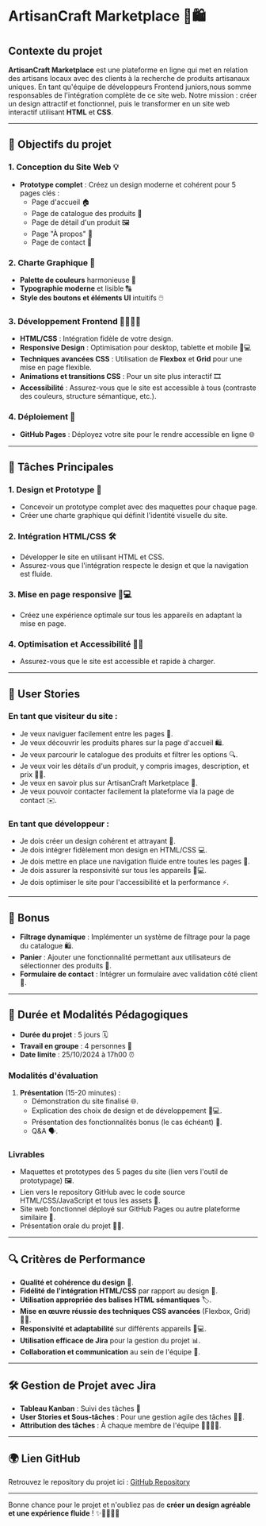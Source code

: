 # ArtisanCraft Marketplace 🌿🛍️

## Contexte du projet
**ArtisanCraft Marketplace** est une plateforme en ligne qui met en relation des artisans locaux avec des clients à la recherche de produits artisanaux uniques. En tant qu'équipe de développeurs Frontend juniors,nous somme responsables de l'intégration complète de ce site web. Notre mission : créer un design attractif et fonctionnel, puis le transformer en un site web interactif utilisant **HTML** et **CSS**.

---

## 🎯 Objectifs du projet

### 1. Conception du Site Web 💡
- **Prototype complet** : Créez un design moderne et cohérent pour 5 pages clés :
  - Page d'accueil 🏠
  - Page de catalogue des produits 🛒
  - Page de détail d'un produit 🖼️
  - Page "À propos" 📝
  - Page de contact 📧

### 2. Charte Graphique 🎨
- **Palette de couleurs** harmonieuse 🌈
- **Typographie moderne** et lisible 🔠
- **Style des boutons et éléments UI** intuitifs 🖱️

### 3. Développement Frontend 👨‍💻👩‍💻
- **HTML/CSS** : Intégration fidèle de votre design.
- **Responsive Design** : Optimisation pour desktop, tablette et mobile 📱💻
- **Techniques avancées CSS** : Utilisation de **Flexbox** et **Grid** pour une mise en page flexible.
- **Animations et transitions CSS** : Pour un site plus interactif 🎞️
- **Accessibilité** : Assurez-vous que le site est accessible à tous (contraste des couleurs, structure sémantique, etc.).

### 4. Déploiement 🚀
- **GitHub Pages** : Déployez votre site pour le rendre accessible en ligne 🌐

---

## 📝 Tâches Principales

### 1. Design et Prototype 🎨
- Concevoir un prototype complet avec des maquettes pour chaque page.
- Créer une charte graphique qui définit l'identité visuelle du site.

### 2. Intégration HTML/CSS 🛠️
- Développer le site en utilisant HTML et CSS.
- Assurez-vous que l'intégration respecte le design et que la navigation est fluide.

### 3. Mise en page responsive 📱💻
- Créez une expérience optimale sur tous les appareils en adaptant la mise en page.

### 4. Optimisation et Accessibilité 🧑‍💻
- Assurez-vous que le site est accessible et rapide à charger.

---

## 👤 User Stories

### En tant que **visiteur du site** :
- Je veux naviguer facilement entre les pages 🧭.
- Je veux découvrir les produits phares sur la page d'accueil 🛍️.
- Je veux parcourir le catalogue des produits et filtrer les options 🔍.
- Je veux voir les détails d'un produit, y compris images, description, et prix 📸💵.
- Je veux en savoir plus sur ArtisanCraft Marketplace 📖.
- Je veux pouvoir contacter facilement la plateforme via la page de contact ✉️.

### En tant que **développeur** :
- Je dois créer un design cohérent et attrayant 🎨.
- Je dois intégrer fidèlement mon design en HTML/CSS 💻.
- Je dois mettre en place une navigation fluide entre toutes les pages 🔄.
- Je dois assurer la responsivité sur tous les appareils 📱💻.
- Je dois optimiser le site pour l'accessibilité et la performance ⚡.

---

## 🎁 Bonus
- **Filtrage dynamique** : Implémenter un système de filtrage pour la page du catalogue 🛍️.
- **Panier** : Ajouter une fonctionnalité permettant aux utilisateurs de sélectionner des produits 🛒.
- **Formulaire de contact** : Intégrer un formulaire avec validation côté client 📧.

---

## 📅 Durée et Modalités Pédagogiques

- **Durée du projet** : 5 jours 🗓️
- **Travail en groupe** : 4 personnes 👥
- **Date limite** : 25/10/2024 à 17h00 ⏰

### **Modalités d'évaluation**
1. **Présentation** (15-20 minutes) :
   - Démonstration du site finalisé 🌐.
   - Explication des choix de design et de développement 🎨💻.
   - Présentation des fonctionnalités bonus (le cas échéant) 🎁.
   - Q&A 🗣️.

### **Livrables**
- Maquettes et prototypes des 5 pages du site (lien vers l'outil de prototypage) 🖼️.
- Lien vers le repository GitHub avec le code source HTML/CSS/JavaScript et tous les assets 📁.
- Site web fonctionnel déployé sur GitHub Pages ou autre plateforme similaire 🚀.
- Présentation orale du projet 👨‍🏫.

---

## 🔍 Critères de Performance

- **Qualité et cohérence du design** 🎨.
- **Fidélité de l'intégration HTML/CSS** par rapport au design 🎯.
- **Utilisation appropriée des balises HTML sémantiques** 🏷️.
- **Mise en œuvre réussie des techniques CSS avancées** (Flexbox, Grid) 🧑‍💻.
- **Responsivité et adaptabilité** sur différents appareils 📱💻.
- **Utilisation efficace de Jira** pour la gestion du projet 📊.
- **Collaboration et communication** au sein de l'équipe 🤝.

---

## 🛠️ Gestion de Projet avec Jira

- **Tableau Kanban** : Suivi des tâches 📝
- **User Stories et Sous-tâches** : Pour une gestion agile des tâches 🏃‍♂️.
- **Attribution des tâches** : À chaque membre de l'équipe 🧑‍💻👩‍💻.

---

## 🌍 Lien GitHub
Retrouvez le repository du projet ici : [GitHub Repository](https://github.com/B4drEddine0/ArtisanCraft_Marketplace)

---

Bonne chance pour le projet et n'oubliez pas de **créer un design agréable et une expérience fluide** ! ✨👨‍💻👩‍💻
